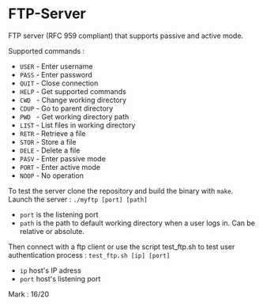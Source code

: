# FTP-Server
FTP server (RFC 959 compliant) that supports passive and active mode.

Supported commands :
- ``USER`` - Enter username
- ``PASS`` - Enter password
- ``QUIT`` - Close connection
- ``HELP`` - Get supported commands
- ``CWD`` &nbsp; - Change working directory
- ``CDUP`` - Go to parent directory
- ``PWD`` &nbsp; - Get working directory path
- ``LIST`` - List files in working directory
- ``RETR`` - Retrieve a file
- ``STOR`` - Store a file
- ``DELE`` - Delete a file
- ``PASV`` - Enter passive mode
- ``PORT`` - Enter active mode
- ``NOOP`` - No operation

To test the server clone the repository and build the binary with ``make``.  
Launch the server : ``./myftp [port] [path]``  
- ``port`` is the listening port
- ``path`` is the path to default working directory when a user logs in. Can be relative or absolute.

Then connect with a ftp client or use the script test_ftp.sh to test user authentication process : ``test_ftp.sh [ip] [port]``
- ``ip`` host's IP adress
- ``port`` host's listening port

Mark : 16/20
